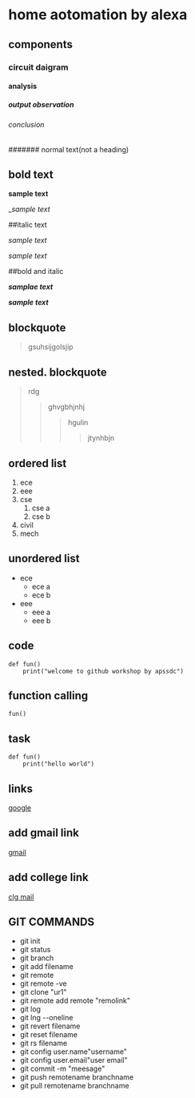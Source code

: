 # home aotomation by alexa
## components
### circuit daigram
#### analysis
##### output observation
###### conclusion
####### normal text(not a heading)
## bold text

**sample text**

__sample text_

##italic text

*sample text*

_sample text_

##bold and italic

**_samplae text_**

__*sample text*__

## blockquote
> gsuhsijgolsjip
## nested. blockquote
> rdg
>> ghvgbhjnhj
>>> hgulin
>>>> jtynhbjn
## ordered list
1. ece
2. eee
3. cse
   1. cse a
   2. cse b
4. civil
5. mech
## unordered list

- ece
    * ece a
    * ece b
- eee
    * eee a
    * eee b
## code
``` 
def fun()
    print("welcome to github workshop by apssdc")
```    
## function calling
`
fun()
`
## task
```
def fun()
    print("hello world")
```

## links
[google](https//www.google.com)

## add gmail link
[gmail](naidukuppala60@gmail.com)
## add college link
[clg mail](kits@1234)

## GIT COMMANDS
- git init
- git status
- git branch
- git add filename
- git remote
- git remote -ve
- git clone "ur1"
- git remote add remote "remolink"
- git log
- git lng --oneline
- git revert filename
- git reset filename
- git rs filename
- git config user.name"username"
- git config user.email"user email"
- git commit -m "meesage"
- git push remotename branchname
- git pull remotename branchname

